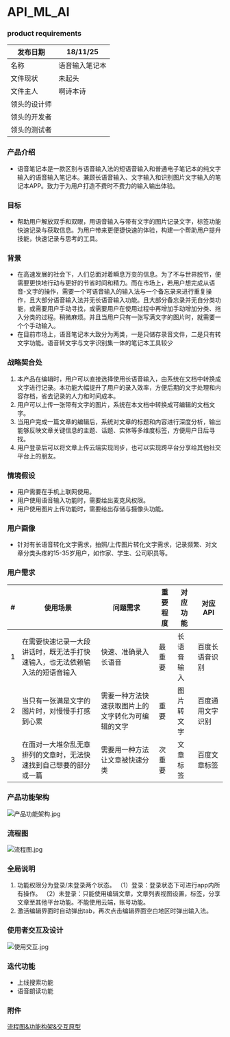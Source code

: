 # API_ML_AI

### product requirements

| 发布日期 | 18/11/25 |
|----|----|
| 名称 | 语音输入笔记本 |
| 文件现状 | 未起头 |
| 文件主人 |啊诗本诗 |
| 领头的设计师 | |
| 领头的开发者 | |
| 领头的测试者| |

### 产品介绍
- 语音笔记本是一款区别与语音输入法的短语音输入和普通电子笔记本的纯文字输入的语音输入笔记本。兼顾长语音输入、文字输入和识别图片文字输入的笔记本APP。致力于为用户打造不费时不费力的输入输出体验。

### 目标

- 帮助用户解放双手和双眼，用语音输入与带有文字的图片记录文字，标签功能快速记录与获取信息。为用户带来更便捷快速的体验，构建一个帮助用户提升技能，快速记录与思考的工具。


### 背景
- 在高速发展的社会下，人们总面对着瞬息万变的信息。为了不与世界脱节，便需要更快地行动与更好的节省时间和精力。而在市场上，若用户想完成从语音-文字的操作，需要一个可语音输入的输入法与一个备忘录来进行重复操作，且大部分语音输入法并无长语音输入功能。且大部分备忘录并无自分类功能，或需要用户手动寻找，或需要用户在使用过程中再增加手动增加分类、拖入分类的过程。稍微麻烦。并且当用户只有一张写满文字的图片时，就需要一个个手动输入。
- 在目前市场上，语音笔记本大致分为两类，一是只储存录音文件，二是只有转文字功能。语音转文字与文字识别集一体的笔记本工具较少

 
### 战略契合处
1. 本产品在编辑时，用户可以直接选择使用长语音输入，由系统在文档中转换成文字进行记录。本功能大幅提升了用户的录入效率，方便后期的文字处理和内容存档，省去记录的人力和时间成本。
2. 用户可以上传一张带有文字的图片，系统在本文档中转换成可编辑的文档文字。
3. 当用户完成一篇文章的编辑后，系统对文章的标题和内容进行深度分析，输出能够反映文章关键信息的主题、话题、实体等多维度标签，方便用户日后寻找。
4. 用户登录后可以将文章上传云端实现同步，也可以实现跨平台分享给其他社交平台上的朋友。

### 情境假设
- 用户需要在手机上联网使用。
- 用户使用语音输入功能时，需要给出麦克风权限。
- 用户使用图片上传功能时，需要给出存储与摄像头功能。

### 用户画像
- 针对有长语音转化文字需求，拍照/上传图片转化文字需求，记录频繁、对文章分类头疼的15-35岁用户，如作家、学生、公司职员等。

###  用户需求
|#| 使用场景 | 问题需求 |重要程度 |对应功能|对应API|
|----|----|----|----|----|----|
|1| 在需要快速记录一大段讲话时，既无法手打快速输入，也无法依赖输入法的短语音输入 | 快速、准确录入长语音 |最重要 |长语音输入| 百度长语音识别|
|2| 当只有一张满是文字的图片时，对慢慢手打感到心累 | 需要一种方法快速获取图片上的文字转化为可编辑的文字 | 重要|图片转文字 | 百度通用文字识别|
|3| 在面对一大堆杂乱无章排列的文章时，无法快速找到自己想要的部分或一篇 |需要用一种方法让文章被快速分类 |次重要|文章标签 | 百度文章标签|

### 产品功能架构
![产品功能架构.jpg](https://upload-images.jianshu.io/upload_images/14325233-aa879b91f77a0d7a.jpg?imageMogr2/auto-orient/strip%7CimageView2/2/w/1240)


### 流程图
![流程图.jpg](https://upload-images.jianshu.io/upload_images/14325233-a05a43995d330ca1.jpg?imageMogr2/auto-orient/strip%7CimageView2/2/w/1240)

### 全局说明
1. 功能权限分为登录/未登录两个状态。
（1）登录：登录状态下可进行app内所有操作。
（2）未登录：只能使用编辑文章，文章列表视图设置，标签，分享文章至其他平台功能。不能使用云端，账号功能。
2. 激活编辑界面时自动弹出tab，再次点击编辑界面空白地区时弹出输入法。

### 使用者交互及设计
![使用交互.jpg](https://upload-images.jianshu.io/upload_images/14325233-82c92a0a00f6623a.jpg?imageMogr2/auto-orient/strip%7CimageView2/2/w/1240)

### 迭代功能
- 上线搜索功能
- 语音朗读功能
### 附件
[流程图&功能构架&交互原型](https://sssakuraiii.github.io/API_ML_AI/. )
